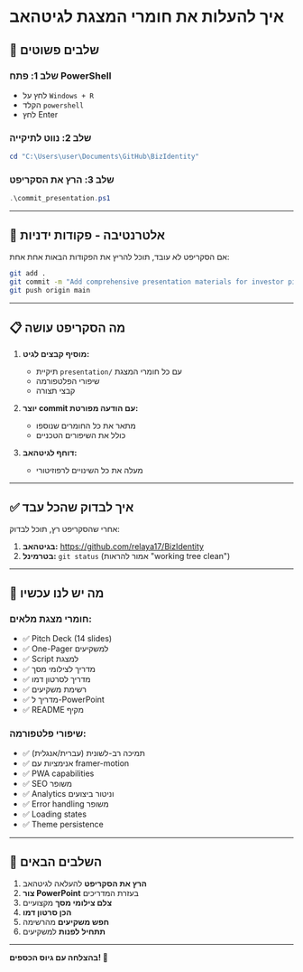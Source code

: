 # איך להעלות את חומרי המצגת לגיטהאב

## 🚀 **שלבים פשוטים**

### **שלב 1: פתח PowerShell**

- לחץ על `Windows + R`
- הקלד `powershell`
- לחץ Enter

### **שלב 2: נווט לתיקייה**

```powershell
cd "C:\Users\user\Documents\GitHub\BizIdentity"
```

### **שלב 3: הרץ את הסקריפט**

```powershell
.\commit_presentation.ps1
```

---

## 🔄 **אלטרנטיבה - פקודות ידניות**

אם הסקריפט לא עובד, תוכל להריץ את הפקודות הבאות אחת אחת:

```bash
git add .
git commit -m "Add comprehensive presentation materials for investor pitch"
git push origin main
```

---

## 📋 **מה הסקריפט עושה**

1. **מוסיף קבצים לגיט:**

   - תיקיית `presentation/` עם כל חומרי המצגת
   - שיפורי הפלטפורמה
   - קבצי תצורה

2. **יוצר commit עם הודעה מפורטת:**

   - מתאר את כל החומרים שנוספו
   - כולל את השיפורים הטכניים

3. **דוחף לגיטהאב:**
   - מעלה את כל השינויים לרפוזיטורי

---

## ✅ **איך לבדוק שהכל עבד**

אחרי שהסקריפט רץ, תוכל לבדוק:

1. **בגיטהאב:** https://github.com/relaya17/BizIdentity
2. **בטרמינל:** `git status` (אמור להראות "working tree clean")

---

## 🎯 **מה יש לנו עכשיו**

### **חומרי מצגת מלאים:**

- ✅ Pitch Deck (14 slides)
- ✅ One-Pager למשקיעים
- ✅ Script למצגת
- ✅ מדריך לצילומי מסך
- ✅ מדריך לסרטון דמו
- ✅ רשימת משקיעים
- ✅ מדריך ל-PowerPoint
- ✅ README מקיף

### **שיפורי פלטפורמה:**

- ✅ תמיכה רב-לשונית (עברית/אנגלית)
- ✅ אנימציות עם framer-motion
- ✅ PWA capabilities
- ✅ SEO משופר
- ✅ Analytics וניטור ביצועים
- ✅ Error handling משופר
- ✅ Loading states
- ✅ Theme persistence

---

## 🚀 **השלבים הבאים**

1. **הרץ את הסקריפט** להעלאה לגיטהאב
2. **צור PowerPoint** בעזרת המדריכים
3. **צלם צילומי מסך** מקצועיים
4. **הכן סרטון דמו**
5. **חפש משקיעים** מהרשימה
6. **תתחיל לפנות** למשקיעים

---

**בהצלחה עם גיוס הכספים! 🎉**
